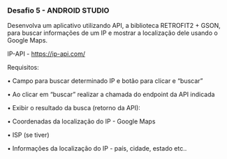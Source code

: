 ### Desafio 5 - ANDROID STUDIO

Desenvolva um aplicativo utilizando API, a biblioteca RETROFIT2 + GSON, para buscar informações de um IP e mostrar a localização dele usando o Google Maps.

IP-API - https://ip-api.com/

Requisitos:

• Campo para buscar determinado IP e botão para clicar e “buscar”

• Ao clicar em “buscar” realizar a chamada do endpoint da API indicada

• Exibir o resultado da busca (retorno da API):

• Coordenadas da localização do IP - Google Maps

• ISP (se tiver)

• Informações da localização do IP - país, cidade, estado etc..

